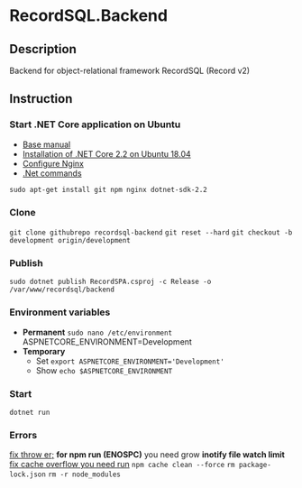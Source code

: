 RecordSQL.Backend
==============

Description
----------

Backend for object-relational framework RecordSQL (Record v2)

Instruction
----------
### Start .NET Core application on Ubuntu
* [Base manual](https://medium.com/@JohGeoCoder/deploying-a-net-core-2-0-web-application-to-a-production-environment-on-ubuntu-16-04-using-nginx-683b7e831e6)
* [Installation of .NET Core 2.2 on Ubuntu 18.04](https://dotnet.microsoft.com/download/linux-package-manager/ubuntu18-04/sdk-current)
* [Configure Nginx](https://docs.microsoft.com/ru-ru/aspnet/core/host-and-deploy/linux-nginx?view=aspnetcore-2.2#https-configuration)
* [.Net commands](https://docs.microsoft.com/ru-ru/dotnet/core/tools/dotnet-publish?tabs=netcore21)

```sudo apt-get install git npm nginx dotnet-sdk-2.2```

### Clone
```git clone githubrepo recordsql-backend```
```git reset --hard```
```git checkout -b development origin/development```
		
### Publish
```sudo dotnet publish RecordSPA.csproj -c Release -o /var/www/recordsql/backend```
	
### Environment variables
* **Permanent**
	```sudo nano /etc/environment```
		ASPNETCORE_ENVIRONMENT=Development
* **Temporary**
	* Set ```export ASPNETCORE_ENVIRONMENT='Development'```	
	* Show ```echo $ASPNETCORE_ENVIRONMENT```

### Start
```dotnet run```

### Errors
[fix throw er;](https://stackoverflow.com/questions/49975596/events-js183-throw-er-unhandled-error-event)
**for npm run (ENOSPC)** you need grow **inotify file watch limit**
[fix cache overflow you need run](https://stackoverflow.com/questions/40566348/maximum-call-stack-size-exceeded-on-npm-install)
```npm cache clean --force```
```rm package-lock.json```
```rm -r node_modules```